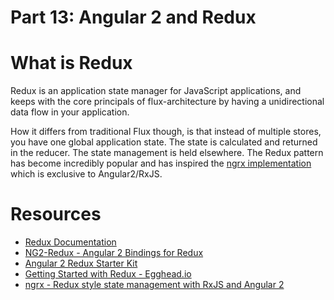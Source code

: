 # Part 13: Angular 2 and Redux ##

# What is Redux

Redux is an application state manager for JavaScript applications, and keeps with the core principals of flux-architecture by having a unidirectional data flow in your application.

How it differs from traditional Flux though, is that instead of multiple stores, you have one global application state. The state is calculated and returned in the reducer. The state management is held elsewhere.  The Redux pattern has become incredibly popular and has inspired the [ngrx implementation](https://github.com/ngrx "ngrx collection") which is exclusive to Angular2/RxJS.

# Resources

* [Redux Documentation](http://redux.js.org/)
* [NG2-Redux - Angular 2 Bindings for Redux](https://github.com/wbuchwalter/ng2-redux)
* [Angular 2 Redux Starter Kit](https://github.com/rangle/angular2-redux-starter)
* [Getting Started with Redux - Egghead.io](https://egghead.io/series/getting-started-with-redux)
* [ngrx - Redux style state management with RxJS and Angular 2](https://github.com/ngrx "ngrx collection")
